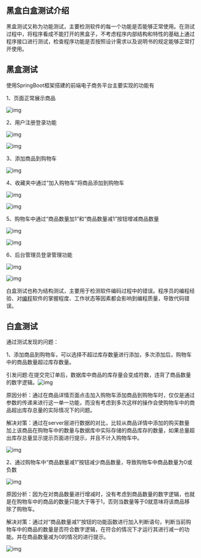 ## 黑盒白盒测试介绍

黑盒测试又称为功能测试，主要检测软件的每一个功能是否能够正常使用。在测试过程中，将程序看成不能打开的黑盒子，不考虑程序内部结构和特性的基础上通过程序接口进行测试，检查程序功能是否按照设计需求以及说明书的规定能够正常打开使用。 

 

## 黑盒测试

使用SpringBoot框架搭建的前端电子商务平台主要实现的功能有

1、页面正常展示商品

![img](https://tva1.sinaimg.cn/large/008i3skNly1gs1imd34myj31a80loqer.jpg) 

2、用户注册登录功能

![img](https://tva1.sinaimg.cn/large/008i3skNly1gs1imdx5d6j31a80lwtb1.jpg) 

![img](https://tva1.sinaimg.cn/large/008i3skNly1gs1imbhhlyj31a80k4mzc.jpg) 

3、添加商品到购物车

![img](https://tva1.sinaimg.cn/large/008i3skNly1gs1imgqtcuj31a80m4wq7.jpg) 

 

4、收藏夹中通过“加入购物车”将商品添加到购物车

![img](https://tva1.sinaimg.cn/large/008i3skNly1gs1imbyoyyj31a80c0q5e.jpg) 

![img](https://tva1.sinaimg.cn/large/008i3skNly1gs1imcfiuxj61a80fgtbo02.jpg) 

5、购物车中通过“商品数量加1”和“商品数量减1”按钮增减商品数量

 

![img](https://tva1.sinaimg.cn/large/008i3skNly1gs1imhlgj9j31a80fcju4.jpg) 

![img](https://tva1.sinaimg.cn/large/008i3skNly1gs1imb49ukj61a80fgacz02.jpg) 

6、后台管理员登录管理功能

![img](https://tva1.sinaimg.cn/large/008i3skNly1gs1ima3x6aj31a80hkwgh.jpg) 

![img](https://tva1.sinaimg.cn/large/008i3skNly1gs1imamo46j31a80hs76n.jpg) 

 

白盒测试也称为结构测试，主要用于检测软件编码过程中的错误。程序员的编程经验、对[编程](https://baike.baidu.com/item/编程/139828)软件的掌握程度、工作状态等因素都会影响到编程质量，导致代码错误。

## 白盒测试

 

通过测试发现的问题：

1、添加商品到购物车，可以选择不超过库存数量进行添加，多次添加后，购物车中的商品数量超过库存数量。

引发问题:在提交完订单后，数据库中商品的库存量会变成符数，违背了商品数量的数字逻辑。![img](https://tva1.sinaimg.cn/large/008i3skNly1gs1imi3yy4j61a80poqb902.jpg)

原因分析：通过在商品详情页面点击加入购物车添加商品到购物车时，仅仅是通过参数的传递来进行这一单一功能，而没有考虑到多次这样的操作会使购物车中的商品超出库存总量的实际情况下的问题。

解决对策：通过在server层进行数据的对比，比较从商品详情中添加的购买数量加上该商品在购物车中的数量与数据库中实际存储的商品库存的数量，如果总量超出库存总量显示提示页面进行提示，并且不计入购物车中。

![img](https://tva1.sinaimg.cn/large/008i3skNly1gs1imeiy58j61a80msk0502.jpg) 

 

2、通过购物车中“商品数量减1”按钮减少商品数量，导致购物车中商品数量为0或负数

![img](https://tva1.sinaimg.cn/large/008i3skNly1gs1imdd87aj31a80840u5.jpg) 

原因分析：因为在对商品数量进行增减时，没有考虑到商品数量的数字逻辑，也就是在购物车中的商品的数量只能大于等于1，否则当数量等于0就意味将该商品移除了购物车。

解决对策：通过对“商品数量减1”按钮的功能函数进行加入判断语句，判断当前购物车中的商品的数量是否符合数字逻辑，在符合的情况下才运行其进行减一的功能。并在商品数量减为0的情况的进行提示。

![img](https://tva1.sinaimg.cn/large/008i3skNly1gs1imh4pcwj31a80jsdma.jpg) 

 